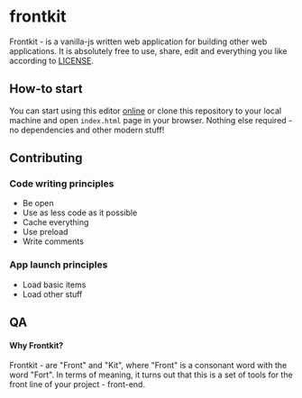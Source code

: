 # frontkit

Frontkit - is a vanilla-js written web application for building other web
applications. It is absolutely free to use, share, edit and everything you like
according to [LICENSE](LICENSE).

## How-to start

You can start using this editor [online](https://xterra.github.io/frontkit/)
or clone this repository to your local machine and open `index.html` page in
your browser. Nothing else required - no dependencies and other modern stuff!

## Contributing

### Code writing principles

- Be open
- Use as less code as it possible
- Сache everything
- Use preload
- Write comments

### App launch principles

- Load basic items
- Load other stuff

## QA

#### Why Frontkit?

Frontkit - are "Front" and "Kit", where "Front" is a consonant word with the
word "Fort". In terms of meaning, it turns out that this is a set of tools for
the front line of your project - front-end.
